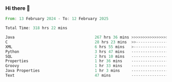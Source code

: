 ### Hi there 👋

<!--
**luoxuanzao/luoxuanzao** is a ✨ _special_ ✨ repository because its `README.md` (this file) appears on your GitHub profile.

Here are some ideas to get you started:

- 🔭 I’m currently working on ...
- 🌱 I’m currently learning ...
- 👯 I’m looking to collaborate on ...
- 🤔 I’m looking for help with ...
- 💬 Ask me about ...
- 📫 How to reach me: ...
- 😄 Pronouns: ...
- ⚡ Fun fact: ...
-->

<!--START_SECTION:waka-->

```rust
From: 13 February 2024 - To: 12 February 2025

Total Time: 318 hrs 22 mins

Java                                   267 hrs 36 mins >>>>>>>>>>>>>>>>>>>>>----   84.02 %
C                                      28 hrs 23 mins  >>-----------------------   08.92 %
XML                                    6 hrs 55 mins   >------------------------   02.18 %
Python                                 3 hrs 47 mins   -------------------------   01.19 %
SQL                                    2 hrs 10 mins   -------------------------   00.68 %
Properties                             1 hr 36 mins    -------------------------   00.50 %
Groovy                                 1 hr 33 mins    -------------------------   00.49 %
Java Properties                        1 hr 3 mins     -------------------------   00.33 %
Text                                   47 mins         -------------------------   00.25 %
```

<!--END_SECTION:waka-->